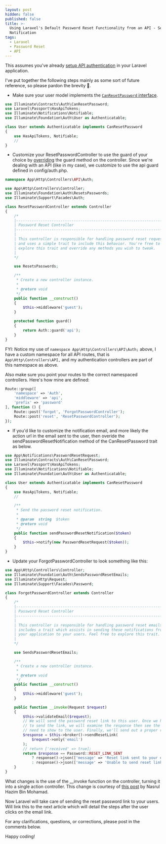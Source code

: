 ```yaml
---
layout: post
hidden: false
published: false
title: >-
  Using Laravel's Default Password Reset Functionality from an API - Sending the
  Notification
tags:
  - Laravel
  - Password Reset
  - API
---
```

This assumes you've already [setup API authentication](https://medium.com/modulr/create-api-authentication-with-passport-of-laravel-5-6-1dc2d400a7f) in your Laravel application.

I've put together the following steps mainly as some sort of future reference, so please pardon the brevity 🙏.

* Make sure your user model implements the [`CanResetPassword` interface](https://laravel.com/docs/5.7/passwords#resetting-database).

```php
use Illuminate\Contracts\Auth\CanResetPassword;
use Laravel\Passport\HasApiTokens;
use Illuminate\Notifications\Notifiable;
use Illuminate\Foundation\Auth\User as Authenticatable;

class User extends Authenticatable implements CanResetPassword
{
    use HasApiTokens, Notifiable;
    //
}
```

* Customize your  ResetPasswordController to use the guard of your choice by [overriding](https://laravel.com/docs/5.7/passwords#password-customization) the guard method on the controller. Since we're dealing with an API (like in my case), we customize to use the api guard defined in config/auth.php.

```php
namespace App\Http\Controllers\API\Auth;

use App\Http\Controllers\Controller;
use Illuminate\Foundation\Auth\ResetsPasswords;
use Illuminate\Support\Facades\Auth;

class ResetPasswordController extends Controller
{
    /*
    |--------------------------------------------------------------------------
    | Password Reset Controller
    |--------------------------------------------------------------------------
    |
    | This controller is responsible for handling password reset requests
    | and uses a simple trait to include this behavior. You're free to
    | explore this trait and override any methods you wish to tweak.
    |
    */

    use ResetsPasswords;

    /**
     * Create a new controller instance.
     *
     * @return void
     */
    public function __construct()
    {
        $this->middleware('guest');
    }

    protected function guard()
    {
        return Auth::guard('api');
    }
}
```

FYI: Notice my use of `namespace App\Http\Controllers\API\Auth;` above, I have a custom namespace for all API routes, that is `App\Http\Controllers\API,` and my authentication controllers are part of this namespace as above.

Also make sure you point your routes to the correct namespaced controllers. Here's how mine are defined:

```php
Route::group([
    'namespace' => 'Auth',
    'middleware' => 'api',
    'prefix' => 'password'
], function () {
    Route::post('forgot', 'ForgotPasswordController');
    Route::post('reset', 'ResetPasswordController');
});
```

* If you'd like to customize the notification email, and more likely the action url in the email sent to the user, then overide the sendPasswordResetNotification method of the CanResetPassword trait as below.

```php
use App\Notifications\PasswordResetRequest;
use Illuminate\Contracts\Auth\CanResetPassword;
use Laravel\Passport\HasApiTokens;
use Illuminate\Notifications\Notifiable;
use Illuminate\Foundation\Auth\User as Authenticatable;

class User extends Authenticatable implements CanResetPassword
{
    use HasApiTokens, Notifiable;
    //

    /**
     * Send the password reset notification.
     *
     * @param  string  $token
     * @return void
     */
    public function sendPasswordResetNotification($token)
    {
        $this->notify(new PasswordResetRequest($token));
    }
}
```

* Update your ForgotPasswordController to look something like this:

```php
use App\Http\Controllers\Controller;
use Illuminate\Foundation\Auth\SendsPasswordResetEmails;
use Illuminate\Http\Request;
use Illuminate\Support\Facades\Password;

class ForgotPasswordController extends Controller
{
    /*
    |--------------------------------------------------------------------------
    | Password Reset Controller
    |--------------------------------------------------------------------------
    |
    | This controller is responsible for handling password reset emails and
    | includes a trait which assists in sending these notifications from
    | your application to your users. Feel free to explore this trait.
    |
    */

    use SendsPasswordResetEmails;

    /**
     * Create a new controller instance.
     *
     * @return void
     */
    public function __construct()
    {
        $this->middleware('guest');
    }

    public function __invoke(Request $request)
    {
        $this->validateEmail($request);
        // We will send the password reset link to this user. Once we have attempted
        // to send the link, we will examine the response then see the message we
        // need to show to the user. Finally, we'll send out a proper response.
        $response = $this->broker()->sendResetLink(
            $request->only('email')
        );
        // return ['received' => true];
        return $response == Password::RESET_LINK_SENT
            ? response()->json(['message' => 'Reset link sent to your email.', 'success' => true], 201)
            : response()->json(['message' => 'Unable to send reset link', 'success' => false], 401);
    }
}
```

What changes is the use of the __invoke function on the controller, turning it into a single action controller. This change is courtesy of [this post](https://blog.nasrulhazim.com/2018/04/laravel-reset-password-from-an-api/) by Nasrul Hazim Bin Mohamad.

Now Laravel will take care of sending the reset password link to your users. Will link this to the next article which will detail the steps after the user clicks on the email link.

For any clarifications, questions, or corrections, please post in the comments below. 

Happy coding!
